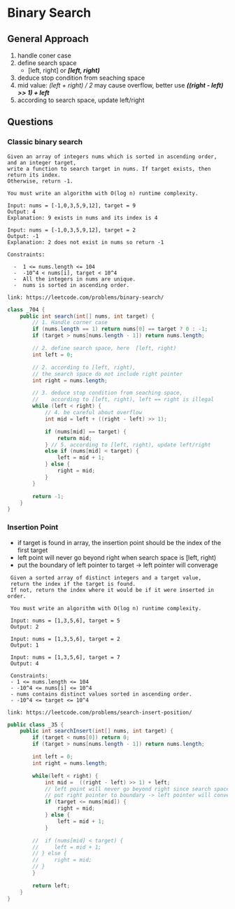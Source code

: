 # Binary Search

## General Approach
1. handle coner case
2. define search space
   - [left, right] or ***[left, right)***
3. deduce stop condition from seaching space
4. mid value: *(left + right) / 2* may cause overflow, better use ***((right - left) >> 1) + left***
6. according to search space, update left/right

## Questions

### Classic binary search
```text
Given an array of integers nums which is sorted in ascending order, and an integer target,
write a function to search target in nums. If target exists, then return its index.
Otherwise, return -1.

You must write an algorithm with O(log n) runtime complexity.

Input: nums = [-1,0,3,5,9,12], target = 9
Output: 4
Explanation: 9 exists in nums and its index is 4

Input: nums = [-1,0,3,5,9,12], target = 2
Output: -1
Explanation: 2 does not exist in nums so return -1

Constraints:

  -  1 <= nums.length <= 104
  -  -10^4 < nums[i], target < 10^4
  -  All the integers in nums are unique.
  -  nums is sorted in ascending order.

link: https://leetcode.com/problems/binary-search/
```
```java
class _704 {
    public int search(int[] nums, int target) {
        // 1. Handle corner case
        if (nums.length == 1) return nums[0] == target ? 0 : -1;
        if (target > nums[nums.length - 1]) return nums.length;

        // 2. define search space, here  [left, right)
        int left = 0;

        // 2. according to [left, right),
        // the search space do not include right pointer
        int right = nums.length;

        // 3. deduce stop condition from seaching space,
        //    according to [left, right), left == right is illegal
        while (left < right) {
            // 4. be careful about overflow
            int mid = left + ((right - left) >> 1);

            if (nums[mid] == target) {
                return mid;
            } // 5. according to [left, right), update left/right
            else if (nums[mid] < target) {
                left = mid + 1;
            } else {
                right = mid;
            }
        }

        return -1;
    }
}
```

### Insertion Point
- if target is found in array, the insertion point should be the index of the first target
- left point will never go beyond right when search space is [left, right)
- put the boundary of left pointer to target -> left pointer will converage
```text
 Given a sorted array of distinct integers and a target value,
 return the index if the target is found.
 If not, return the index where it would be if it were inserted in order.

 You must write an algorithm with O(log n) runtime complexity.

 Input: nums = [1,3,5,6], target = 5
 Output: 2

 Input: nums = [1,3,5,6], target = 2
 Output: 1

 Input: nums = [1,3,5,6], target = 7
 Output: 4

 Constraints:
 - 1 <= nums.length <= 104
 - -10^4 <= nums[i] <= 10^4
 - nums contains distinct values sorted in ascending order.
 - -10^4 <= target <= 10^4

link: https://leetcode.com/problems/search-insert-position/
```
```java
public class _35 {
    public int searchInsert(int[] nums, int target) {        
        if (target < nums[0]) return 0;
        if (target > nums[nums.length - 1]) return nums.length;

        int left = 0;
        int right = nums.length;

        while(left < right) {
            int mid =  ((right - left) >> 1) + left;
            // left point will never go beyond right since search space is [left, right)
            // put right pointer to boundary -> left pointer will converage
            if (target <= nums[mid]) {
                right = mid;
            } else {
                left = mid + 1;
            }

        //  if (nums[mid] < target) {
        //     left = mid + 1;
        // } else {
        //     right = mid;
        // }
        }

        return left;
    }
}
```
